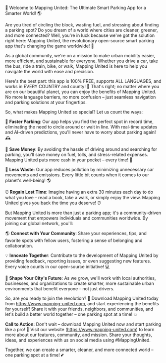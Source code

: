 🚀 Welcome to Mapping United: The Ultimate Smart Parking App for a Smarter World! 🌎

Are you tired of circling the block, wasting fuel, and stressing about finding a parking spot? Do you dream of a world where cities are cleaner, greener, and more connected? Well, you're in luck because we've got the solution right here: Mapping United, the revolutionary open-source smart parking app that's changing the game worldwide! 🎉

As a global community, we're on a mission to make urban mobility easier, more efficient, and sustainable for everyone. Whether you drive a car, take the bus, ride a train, bike, or walk, Mapping United is here to help you navigate the world with ease and precision.

Here's the best part: this app is 100% FREE, supports ALL LANGUAGES, and works in EVERY COUNTRY and county! 🌈 That's right; no matter where you are on our beautiful planet, you can enjoy the benefits of Mapping United. No more language barriers, no more confusion – just seamless navigation and parking solutions at your fingertips.

So, what makes Mapping United so special? Let us count the ways:

📍 **Faster Parking**: Our app helps you find the perfect spot in record time, eliminating the need to circle around or wait in line. With real-time updates and AI-driven predictions, you'll never have to worry about parking again! 🕰️

💸 **Save Money**: By avoiding the hassle of driving around and searching for parking, you'll save money on fuel, tolls, and stress-related expenses. Mapping United puts more cash in your pocket – every time! 💸

🌟 **Less Waste**: Our app reduces pollution by minimizing unnecessary car movements and emissions. Every little bit counts when it comes to our planet's well-being! 🌎

⏰ **Regain Lost Time**: Imagine having an extra 30 minutes each day to do what you love – read a book, take a walk, or simply enjoy the view. Mapping United gives you back the time you deserve! ⏰

But Mapping United is more than just a parking app; it's a community-driven movement that empowers individuals and communities worldwide. By joining our global network, you'll:

🌎 **Connect with Your Community**: Share your experiences, tips, and favorite spots with fellow users, fostering a sense of belonging and collaboration.

💡 **Innovate Together**: Contribute to the development of Mapping United by providing feedback, reporting issues, or even suggesting new features. Every voice counts in our open-source initiative! 💻

🌟 **Shape Your City's Future**: As we grow, we'll work with local authorities, businesses, and organizations to create smarter, more sustainable urban environments that benefit everyone – not just drivers.

So, are you ready to join the revolution? 🤯 Download Mapping United today from https://www.mapping-united.com, and start experiencing the benefits for yourself! Share it with your friends, neighbors, and communities, and let's build a better world together – one parking spot at a time! 💥

**Call to Action:** Don't wait – download Mapping United now and start parking like a pro! 📲 Visit our website (https://www.mapping-united.com) to learn more about our features, community, and mission. Share your thoughts, ideas, and experiences with us on social media using #MappingUnited.

Together, we can create a smarter, cleaner, and more connected world – one parking spot at a time! 💕